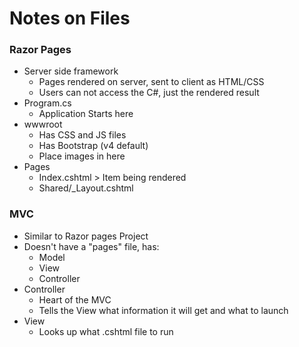 
# Notes on  Files

### Razor Pages 

- Server side framework
  - Pages rendered on server, sent to client as HTML/CSS
  - Users can not access the C#, just the rendered result
- Program.cs
  - Application Starts here
- wwwroot
  - Has CSS and JS files
  - Has Bootstrap (v4 default)
  - Place images in here
- Pages
  - Index.cshtml > Item being rendered
  - Shared/_Layout.cshtml

### MVC

- Similar to Razor pages Project
- Doesn't have a "pages" file, has:
  - Model
  - View
  - Controller
- Controller
  - Heart of the MVC
  - Tells the View what information it will get and what to launch
- View
  - Looks up what .cshtml file to run







